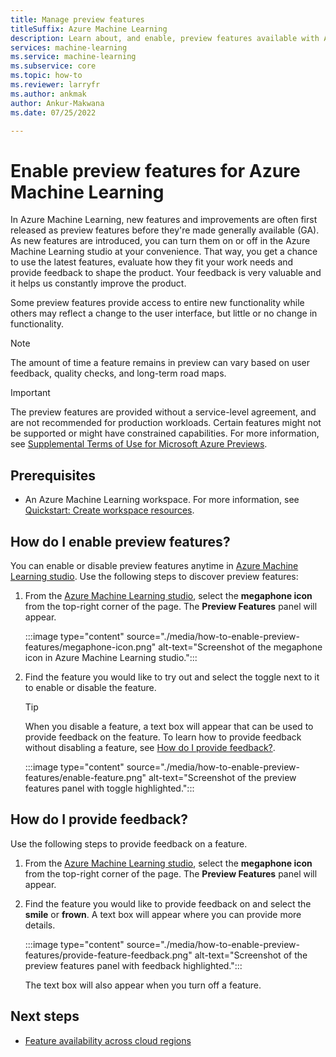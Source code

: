 ```yaml
---
title: Manage preview features
titleSuffix: Azure Machine Learning
description: Learn about, and enable, preview features available with Azure Machine Learning.
services: machine-learning
ms.service: machine-learning
ms.subservice: core
ms.topic: how-to
ms.reviewer: larryfr
ms.author: ankmak
author: Ankur-Makwana
ms.date: 07/25/2022

---
```


# Enable preview features for Azure Machine Learning

In Azure Machine Learning, new features and improvements are often first released as preview features before they're made generally available (GA). As new features are introduced, you can turn them on or off in the Azure Machine Learning studio at your convenience. That way, you get a chance to use the latest features, evaluate how they fit your work needs and provide feedback to shape the product. Your feedback is very valuable and it helps us constantly improve the product.

Some preview features provide access to entire new functionality while others may reflect a change to the user interface, but little or no change in functionality.

> [!NOTE]
> The amount of time a feature remains in preview can vary based on user feedback, quality checks, and long-term road maps.

> [!IMPORTANT]
> The preview features are provided without a service-level agreement, and are not recommended for production workloads. Certain features might not be supported or might have constrained capabilities. 
> For more information, see [Supplemental Terms of Use for Microsoft Azure Previews](https://azure.microsoft.com/support/legal/preview-supplemental-terms/).



## Prerequisites

* An Azure Machine Learning workspace. For more information, see [Quickstart: Create workspace resources](quickstart-create-resources.md).

## How do I enable preview features?

You can enable or disable preview features anytime in [Azure Machine Learning studio](https://ml.azure.com/). Use the following steps to discover preview features:

1. From the [Azure Machine Learning studio](https://ml.azure.com/), select the __megaphone icon__ from the top-right corner of the page. The __Preview Features__ panel will appear.

    :::image type="content" source="./media/how-to-enable-preview-features/megaphone-icon.png" alt-text="Screenshot of the megaphone icon in Azure Machine Learning studio.":::

1. Find the feature you would like to try out and select the toggle next to it to enable or disable the feature.

    > [!TIP]
    > When you disable a feature, a text box will appear that can be used to provide feedback on the feature. To learn how to provide feedback without disabling a feature, see [How do I provide feedback?](#how-do-i-provide-feedback).

    :::image type="content" source="./media/how-to-enable-preview-features/enable-feature.png" alt-text="Screenshot of the preview features panel with toggle highlighted.":::
  
## How do I provide feedback?

Use the following steps to provide feedback on a feature.

1. From the [Azure Machine Learning studio](https://ml.azure.com/), select the __megaphone icon__ from the top-right corner of the page. The __Preview Features__ panel will appear.
2. Find the feature you would like to provide feedback on and select the __smile__ or __frown__. A text box will appear where you can provide more details.

    :::image type="content" source="./media/how-to-enable-preview-features/provide-feature-feedback.png" alt-text="Screenshot of the preview features panel with feedback highlighted.":::

    The text box will also appear when you turn off a feature.

## Next steps

* [Feature availability across cloud regions](reference-machine-learning-cloud-parity.md)